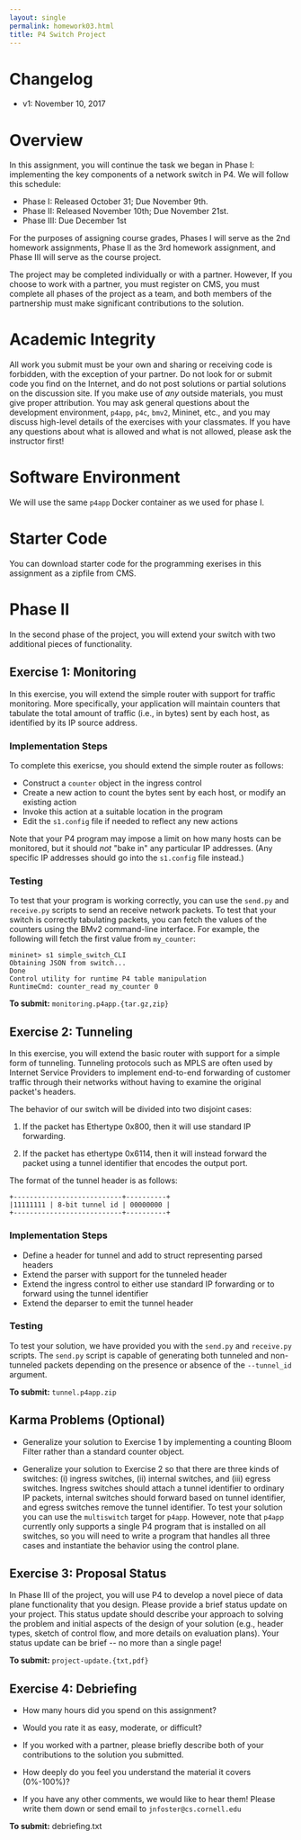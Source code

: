 ```yaml
---
layout: single
permalink: homework03.html
title: P4 Switch Project      
---
```


# Changelog

* v1: November 10, 2017
        
# Overview    
    
In this assignment, you will continue the task we began in Phase I:
implementing the key components of a network switch in P4. We will
follow this schedule:
    
* Phase I: Released October 31; Due November 9th.
* Phase II: Released November 10th; Due November 21st.
* Phase III: Due December 1st

For the purposes of assigning course grades, Phases I will serve as
the 2nd homework assignments, Phase II as the 3rd homework assignment,
and Phase III will serve as the course project.

The project may be completed individually or with a partner. However,
If you choose to work with a partner, you must register on CMS, you
must complete all phases of the project as a team, and both members of
the partnership must make significant contributions to the solution.

# Academic Integrity    

All work you submit must be your own and sharing or receiving code is
forbidden, with the exception of your partner. Do not look for or
submit code you find on the Internet, and do not post solutions or
partial solutions on the discussion site. If you make use of _any_
outside materials, you must give proper attribution. You may ask
general questions about the development environment, `p4app`, `p4c`,
`bmv2`, Mininet, etc., and you may discuss high-level details of the
exercises with your classmates. If you have any questions about what
is allowed and what is not allowed, please ask the instructor first!

# Software Environment

We will use the same `p4app` Docker container as we used for phase I.
    
# Starter Code

You can download starter code for the programming exerises in this
assignment as a zipfile from CMS.
                
# Phase II

In the second phase of the project, you will extend your switch with
two additional pieces of functionality.

## Exercise 1: Monitoring

In this exercise, you will extend the simple router with support for
traffic monitoring. More specifically, your application will maintain
counters that tabulate the total amount of traffic (i.e., in bytes)
sent by each host, as identified by its IP source address.
        
### Implementation Steps
    
To complete this exericse, you should extend the simple router as
follows:

* Construct a `counter` object in the ingress control
* Create a new action to count the bytes sent by each host, or modify an existing action
* Invoke this action at a suitable location in the program
* Edit the `s1.config` file if needed to reflect any new actions

Note that your P4 program may impose a limit on how many hosts can be
monitored, but it should *not* "bake in" any particular IP
addresses. (Any specific IP addresses should go into the `s1.config`
file instead.)
    
### Testing
    
To test that your program is working correctly, you can use the
`send.py` and `receive.py` scripts to send an receive network
packets. To test that your switch is correctly tabulating packets, you
can fetch the values of the counters using the BMv2 command-line
interface. For example, the following will fetch the first value from
`my_counter`:
    
```
mininet> s1 simple_switch_CLI
Obtaining JSON from switch...
Done
Control utility for runtime P4 table manipulation
RuntimeCmd: counter_read my_counter 0
```                    
**To submit:** `monitoring.p4app.{tar.gz,zip}`   
    
## Exercise 2: Tunneling
    
In this exercise, you will extend the basic router with support for a
simple form of tunneling. Tunneling protocols such as MPLS are often
used by Internet Service Providers to implement end-to-end forwarding
of customer traffic through their networks without having to examine
the original packet's headers.

The behavior of our switch will be divided into two disjoint cases:
1. If the packet has Ethertype 0x800, then it will use standard IP forwarding.

2. If the packet has ethertype 0x6114, then it will instead forward
the packet using a tunnel identifier that encodes the output port. 

The format of the tunnel header is as follows:
```
+---------------------------+----------+
|11111111 | 8-bit tunnel id | 00000000 |
+---------------------------+----------+
```
    
### Implementation Steps

* Define a header for tunnel and add to struct representing parsed headers 
* Extend the parser with support for the tunneled header
* Extend the ingress control to either use standard IP forwarding or to forward using the tunnel identifier
* Extend the deparser to emit the tunnel header
    
### Testing    

To test your solution, we have provided you with the `send.py` and
`receive.py` scripts. The `send.py` script is capable of generating
both tunneled and non-tunneled packets depending on the presence or
absence of the `--tunnel_id` argument.
        
**To submit:** `tunnel.p4app.zip`

## Karma Problems (Optional)

* Generalize your solution to Exercise 1 by implementing a counting
  Bloom Filter rather than a standard counter object.

* Generalize your solution to Exercise 2 so that there are three kinds
  of switches: (i) ingress switches, (ii) internal switches, and (iii)
  egress switches. Ingress switches should attach a tunnel identifier
  to ordinary IP packets, internal switches should forward based on
  tunnel identifier, and egress switches remove the tunnel
  identifier. To test your solution you can use the `multiswitch`
  target for `p4app`. However, note that `p4app` currently only
  supports a single P4 program that is installed on all switches, so
  you will need to write a program that handles all three cases and
  instantiate the behavior using the control plane.

## Exercise 3: Proposal Status

In Phase III of the project, you will use P4 to develop a novel piece
of data plane functionality that you design. Please provide a brief
status update on your project. This status update should describe your
approach to solving the problem and initial aspects of the design of
your solution (e.g., header types, sketch of control flow, and more
details on evaluation plans). Your status update can be brief -- no
more than a single page!
        
**To submit:** `project-update.{txt,pdf}`    
        
## Exercise 4: Debriefing    

* How many hours did you spend on this assignment? 

* Would you rate it as easy, moderate, or difficult? 

* If you worked with a partner, please briefly describe both of your
contributions to the solution you submitted.
    
* How deeply do you feel you understand the material it covers (0%-100%)?

* If you have any other comments, we would like to hear them! Please
write them down or send email to `jnfoster@cs.cornell.edu`

**To submit:** debriefing.txt


